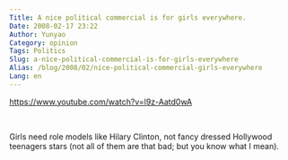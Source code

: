 ```yaml
---
Title: A nice political commercial is for girls everywhere.
Date: 2008-02-17 23:22
Author: Yunyao
Category: opinion
Tags: Politics
Slug: a-nice-political-commercial-is-for-girls-everywhere
Alias: /blog/2008/02/nice-political-commercial-girls-everywhere
Lang: en
---
```


<https://www.youtube.com/watch?v=l9z-Aatd0wA>

 

Girls need role models like Hilary Clinton, not fancy dressed Hollywood teenagers stars (not all of them are that bad; but you know what I mean).
